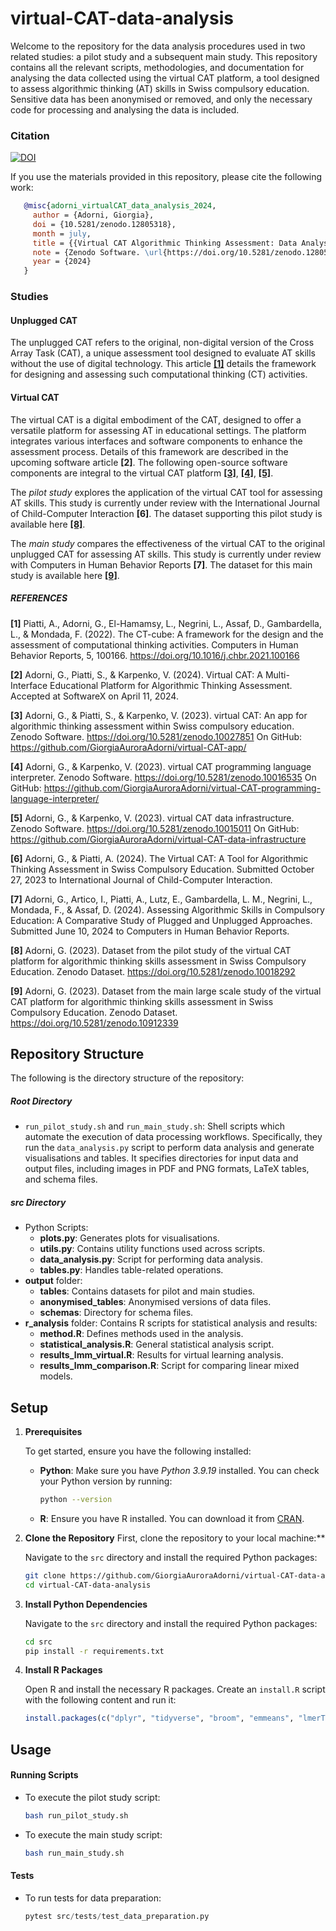 # virtual-CAT-data-analysis

Welcome to the repository for the data analysis procedures used in two related studies: a pilot study and a subsequent main study. 
This repository contains all the relevant scripts, methodologies, and documentation for analysing the data collected using the virtual CAT platform, a tool designed to assess algorithmic thinking (AT) skills in Swiss compulsory education.
Sensitive data has been anonymised or removed, and only the necessary code for processing and analysing the data is included. 

### Citation
[![DOI](https://zenodo.org/badge/DOI/10.5281/zenodo.12805318.svg)](https://doi.org/10.5281/zenodo.12805318)

If you use the materials provided in this repository, please cite the following work:

```bibtex
   @misc{adorni_virtualCAT_data_analysis_2024,
     author = {Adorni, Giorgia},
     doi = {10.5281/zenodo.12805318},
     month = july,
     title = {{Virtual CAT Algorithmic Thinking Assessment: Data Analysis Procedures}},
     note = {Zenodo Software. \url{https://doi.org/10.5281/zenodo.12805318}},
     year = {2024}
   }
```

### Studies
#### Unplugged CAT
The unplugged CAT refers to the original, non-digital version of the Cross Array Task (CAT), a unique assessment tool designed to evaluate AT skills without the use of digital technology. This article [**[1]**](https://doi.org/10.1016/j.chbr.2021.100166) details the framework for designing and assessing such computational thinking (CT) activities.

#### Virtual CAT
The virtual CAT is a digital embodiment of the CAT, designed to offer a versatile platform for assessing AT in educational settings. The platform integrates various interfaces and software components to enhance the assessment process. Details of this framework are described in the upcoming software article **[2]**. The following open-source software components are integral to the virtual CAT platform [**[3]**](https://doi.org/10.5281/zenodo.10027851), [**[4]**](https://doi.org/10.5281/zenodo.10016535), [**[5]**](https://doi.org/10.5281/zenodo.10015011).

The _pilot study_ explores the application of the virtual CAT tool for assessing AT skills. This study is currently under review with the International Journal of Child-Computer Interaction **[6]**. 
The dataset supporting this pilot study is available here [**[8]**](https://doi.org/10.5281/zenodo.10018292).

The _main study_ compares the effectiveness of the virtual CAT to the original unplugged CAT for assessing AT skills. This study is currently under review with Computers in Human Behavior Reports **[7]**.
The dataset for this main study is available here [**[9]**]([https://doi.org/10.5281/zenodo.10018292](https://doi.org/10.5281/zenodo.10912339)).


##### REFERENCES

**[1]** Piatti, A., Adorni, G., El-Hamamsy, L., Negrini, L., Assaf, D., Gambardella, L., & Mondada, F. (2022). The CT-cube: A framework for the design and the assessment of computational thinking activities. Computers in Human Behavior Reports, 5, 100166. https://doi.org/10.1016/j.chbr.2021.100166

**[2]** Adorni, G., Piatti, S., & Karpenko, V. (2024). Virtual CAT: A Multi-Interface Educational Platform for Algorithmic Thinking Assessment. Accepted at SoftwareX on April 11, 2024.

**[3]** Adorni, G., & Piatti, S., & Karpenko, V. (2023). virtual CAT: An app for algorithmic thinking assessment within Swiss compulsory education. Zenodo Software. https://doi.org/10.5281/zenodo.10027851 On GitHub: https://github.com/GiorgiaAuroraAdorni/virtual-CAT-app/

**[4]** Adorni, G., & Karpenko, V. (2023). virtual CAT programming language interpreter. Zenodo Software. https://doi.org/10.5281/zenodo.10016535 
On GitHub: https://github.com/GiorgiaAuroraAdorni/virtual-CAT-programming-language-interpreter/

**[5]** Adorni, G., & Karpenko, V. (2023). virtual CAT data infrastructure. Zenodo Software. https://doi.org/10.5281/zenodo.10015011
On GitHub: https://github.com/GiorgiaAuroraAdorni/virtual-CAT-data-infrastructure

**[6]** Adorni, G., & Piatti, A. (2024). The Virtual CAT: A Tool for Algorithmic Thinking Assessment in Swiss Compulsory Education. Submitted October 27, 2023 to International Journal of Child-Computer Interaction.

**[7]** Adorni, G., Artico, I., Piatti, A., Lutz, E., Gambardella, L. M., Negrini, L., Mondada, F., & Assaf, D. (2024). Assessing Algorithmic Skills in Compulsory Education: A Comparative Study of Plugged and Unplugged Approaches. Submitted June 10, 2024 to Computers in Human Behavior Reports.

**[8]** Adorni, G. (2023). Dataset from the pilot study of the virtual CAT platform for algorithmic thinking skills assessment in Swiss Compulsory Education. Zenodo Dataset. https://doi.org/10.5281/zenodo.10018292

**[9]** Adorni, G. (2023). Dataset from the main large scale study of the virtual CAT platform for algorithmic thinking skills assessment in Swiss Compulsory Education. Zenodo Dataset. https://doi.org/10.5281/zenodo.10912339 


## Repository Structure 

The following is the directory structure of the repository:

##### Root Directory

- `run_pilot_study.sh` and `run_main_study.sh`: Shell scripts which automate the execution of data processing workflows. Specifically, they run the `data_analysis.py` script to perform data analysis and generate visualisations and tables. It specifies directories for input data and output files, including images in PDF and PNG formats, LaTeX tables, and schema files. 

##### src Directory 

- Python Scripts:
  - **plots.py**: Generates plots for visualisations.
  - **utils.py**: Contains utility functions used across scripts.
  - **data_analysis.py**: Script for performing data analysis.
  - **tables.py**: Handles table-related operations.
- **output** folder:
  - **tables**: Contains datasets for pilot and main studies.
  - **anonymised_tables**: Anonymised versions of data files.
  - **schemas**: Directory for schema files.
- **r_analysis** folder: Contains R scripts for statistical analysis and results:
  - **method.R**: Defines methods used in the analysis.
  - **statistical_analysis.R**: General statistical analysis script.
  - **results_lmm_virtual.R**: Results for virtual learning analysis.
  - **results_lmm_comparison.R**: Script for comparing linear mixed models. 

## Setup

1. **Prerequisites**

   To get started, ensure you have the following installed:

   - **Python**: Make sure you have *Python 3.9.19* installed. You can check your Python version by running:

     ```bash
     python --version
     ```

   - **R**: Ensure you have R installed. You can download it from [CRAN](https://cran.r-project.org/).

2. **Clone the Repository**
   First, clone the repository to your local machine:**

   Navigate to the `src` directory and install the required Python packages:

   ```bash
   git clone https://github.com/GiorgiaAuroraAdorni/virtual-CAT-data-analysis.git
   cd virtual-CAT-data-analysis
   ```

3. **Install Python Dependencies**

   Navigate to the `src` directory and install the required Python packages:

   ```bash
   cd src
   pip install -r requirements.txt
   ```

4. **Install R Packages**

   Open R and install the necessary R packages. Create an `install.R` script with the following content and run it:

   ```R
   install.packages(c("dplyr", "tidyverse", "broom", "emmeans", "lmerTest", "sjPlot", "car", "ggplot2", "lattice"))
   ```

## Usage

#### Running Scripts

- To execute the pilot study script:

  ```bash
  bash run_pilot_study.sh
  ```

- To execute the main study script:

  ```bash
  bash run_main_study.sh
  ```

#### Tests

- To run tests for data preparation:

  ```python
  pytest src/tests/test_data_preparation.py
  ```

